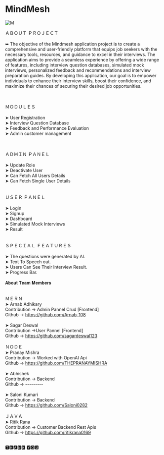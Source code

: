 # MindMesh
 
![M](https://github.com/ritikrana0169/MindMesh/assets/99540875/6a1577ca-ab4d-4520-9df7-58b5abaa614d)
<br>
  
ＡＢＯＵＴ ＰＲＯＪＥＣＴ<br><br>
➥
The objective of the Mindmesh application project is to create a comprehensive and user-friendly platform that equips job seekers with the necessary tools, resources, and guidance to excel in their interviews. The application aims to provide a seamless experience by offering a wide range of features, including interview question databases, simulated mock interviews, personalized feedback and recommendations and interview preparation guides. By developing this application, our goal is to empower individuals to enhance their interview skills, boost their confidence, and maximize their chances of securing their desired job opportunities.

<br><br>
ＭＯＤＵＬＥＳ <br><br>
➤  User Registration <br>
➤  Interview Question Database<br>
➤  Feedback and Performance Evaluation<br>
➤  Admin customer management <br>

<br>
<br>
ＡＤＭＩＮ ＰＡＮＥＬ
<br>
<br>
➤ Update Role<br>
➤ Deactivate User<br>
➤ Can Fetch All Users Details<br>
➤ Can Fetch Single User Details<br>
<br><br>
ＵＳＥＲ ＰＡＮＥＬ
<br>
<br>
➤ Login <br>
➤ Signup<br>
➤ Dashboard<br>
➤ Simulated Mock Interviews<br>
➤ Result <br>
<br>
<br>
ＳＰＥＣＩＡＬ ＦＥＡＴＵＲＥＳ<br><br>
➤ The questions were generated by AI.<br>
➤ Text To Speech out.<br>
➤ Users Can See Their Interview Result.<br>
➤ Progress Bar.<br><br>
𝐀𝐛𝐨𝐮𝐭 𝐓𝐞𝐚𝐦 𝐌𝐞𝐦𝐛𝐞𝐫𝐬  <br><br>
 
ＭＥＲＮ<br>
➤ Arnab Adhikary <br>Contribution -> Admin Pannel Crud [Frontend] <br> Github -> https://github.com/Arnab-108<br><br>
➤ Sagar Deswal  <br> Contribution ->User Pannel  [Frontend]       <br>   Github -> https://github.com/sagardeswal123<br><br>
ＮＯＤＥ<br>
➤ Pranay Mishra <br>Contribution -> Worked with OpenAI Api <br> Github ->  https://github.com/THEPRANAYMISHRA <br><br>
➤ Abhishek <br>Contribution -> Backend <br> Github -> ---------<br><br>
➤ Saloni Kumari <br>Contribution -> Backend <br> Github -> https://github.com/Saloni0282<br><br>
ＪＡＶＡ<br>
➤ Ritik Rana <br>Contribution -> Customer Backend Rest Apis <br> Github -> https://github.com/ritikrana0169<br><br>

🆃🅷🅰🅽🅺 🆈🅾🆄

